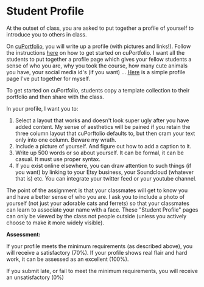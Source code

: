 # Student Profile

At the outset of class, you are asked to put together a profile of yourself to introduce you to others in class.

On [cuPortfolio](../../digital-tools/cuportfolio/), you will write up a profile (with pictures and links!). Follow the instructions [here](../../digital-tools/cuportfolio/quick-guide-to-cuportfolio.md) on how to get started on cuPortfolio. I want all the students to put together a profile page which gives your fellow students a sense of who you are, why you took the course, how many cute animals you have, your social media id's (if you want) ... [Here](https://cuportfolio.carleton.ca/view/view.php?t=R0JhOVq2vQu3xfWjiceY) is a simple profile page I've put together for myself.&#x20;

To get started on cuPortfolio, students copy a template collection to their portfolio and then share with the class.&#x20;

In your profile, I want you to:

1. Select a layout that works and doesn't look super ugly after you have added content. My sense of aesthetics will be pained if you retain the three column layout that cuPorftolio defaults to, but then cram your text only into one column. Beware my wrath.
2. Include a picture of yourself. And figure out how to add a caption to it.&#x20;
3. Write up 500 words or so about yourself. It can be formal, it can be casual. It must use proper syntax.&#x20;
4. If you exist online elsewhere, you can draw attention to such things (if you want) by linking to your Etsy business, your Soundcloud (whatever that is) etc. You can integrate your twitter feed or your youtube channel.

The point of the assignment is that your classmates will get to know you and have a better sense of who you are. I ask you to include a photo of yourself (not just your adorable cats and ferrets) so that your classmates can learn to associate your name with a face. These "Student Profile" pages can only be viewed by the class not people outside (unless you actively choose to make it more widely visible).

**Assessment:**

If your profile meets the minimum requirements (as described above), you will receive a satisfactory (70%). If your profile shows real flair and hard work, it can be assessed as an excellent (100%).

If you submit late, or fail to meet the minimum requirements, you will receive an unsatisfactory (0%)
